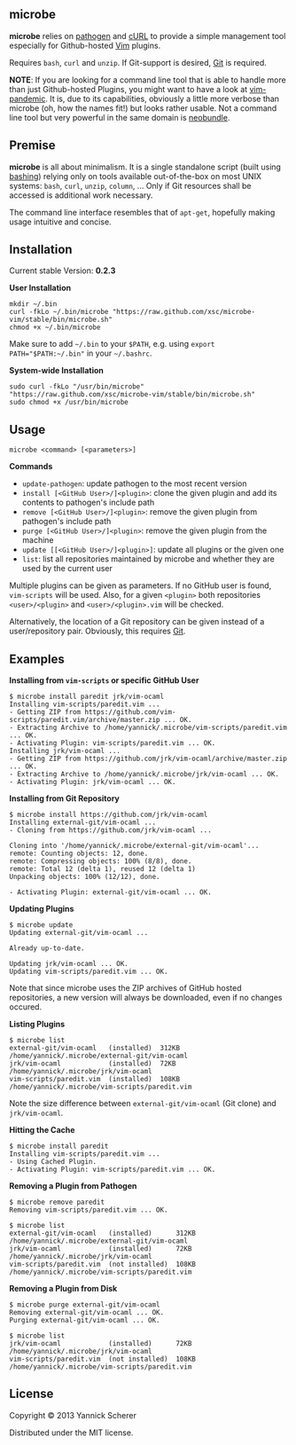 ## microbe

__microbe__ relies on [pathogen](https://github.com/tpope/vim-pathogen) and [cURL](http://curl.haxx.se/) 
to provide a simple management tool especially for Github-hosted [Vim](http://www.vim.org) plugins.

Requires `bash`, `curl` and `unzip`. If Git-support is desired, [Git](http://git-scm.com) is required.

__NOTE__: If you are looking for a command line tool that is able to handle more than just Github-hosted
Plugins, you might want to have a look at [vim-pandemic](https://github.com/jwcxz/vim-pandemic). It is,
due to its capabilities, obviously a little more verbose than microbe (oh, how the names fit!) but looks 
rather usable. Not a command line tool but very powerful in the same domain is 
[neobundle](https://github.com/Shougo/neobundle.vim).

## Premise

__microbe__  is all about minimalism. It is a single standalone script (built using 
[bashing](https://github.com/xsc/bashing)) relying only on tools available out-of-the-box on most UNIX systems:
`bash`, `curl`, `unzip`, `column`, ... Only if Git resources shall be accessed is additional work necessary.

The command line interface resembles that of `apt-get`, hopefully making usage intuitive and concise.

## Installation

Current stable Version: __0.2.3__

__User Installation__

```
mkdir ~/.bin
curl -fkLo ~/.bin/microbe "https://raw.github.com/xsc/microbe-vim/stable/bin/microbe.sh" 
chmod +x ~/.bin/microbe
```

Make sure to add `~/.bin` to your `$PATH`, e.g. using `export PATH="$PATH:~/.bin"` in your
`~/.bashrc`.

__System-wide Installation__

```
sudo curl -fkLo "/usr/bin/microbe" "https://raw.github.com/xsc/microbe-vim/stable/bin/microbe.sh" 
sudo chmod +x /usr/bin/microbe
```

## Usage

```
microbe <command> [<parameters>]
```

__Commands__

- `update-pathogen`: update pathogen to the most recent version
- `install [<GitHub User>/]<plugin>`: clone the given plugin and add its contents to pathogen's include path
- `remove [<GitHub User>/]<plugin>`: remove the given plugin from pathogen's include path
- `purge [<GitHub User>/]<plugin>`: remove the given plugin from the machine
- `update [[<GitHub User>/]<plugin>]`: update all plugins or the given one
- `list`: list all repositories maintained by microbe and whether they are used by the current user

Multiple plugins can be given as parameters. If no GitHub user is found, `vim-scripts` will be used. 
Also, for a given `<plugin>` both repositories `<user>/<plugin>` and `<user>/<plugin>.vim` will be checked. 

Alternatively, the location of a Git repository can be given instead of a user/repository pair. Obviously, this
requires [Git](http://git-scm.com).

## Examples

__Installing from `vim-scripts` or specific GitHub User__

```
$ microbe install paredit jrk/vim-ocaml
Installing vim-scripts/paredit.vim ...
- Getting ZIP from https://github.com/vim-scripts/paredit.vim/archive/master.zip ... OK.
- Extracting Archive to /home/yannick/.microbe/vim-scripts/paredit.vim ... OK.
- Activating Plugin: vim-scripts/paredit.vim ... OK.
Installing jrk/vim-ocaml ...
- Getting ZIP from https://github.com/jrk/vim-ocaml/archive/master.zip ... OK.
- Extracting Archive to /home/yannick/.microbe/jrk/vim-ocaml ... OK.
- Activating Plugin: jrk/vim-ocaml ... OK.
```

__Installing from Git Repository__

```
$ microbe install https://github.com/jrk/vim-ocaml
Installing external-git/vim-ocaml ...
- Cloning from https://github.com/jrk/vim-ocaml ...

Cloning into '/home/yannick/.microbe/external-git/vim-ocaml'...
remote: Counting objects: 12, done.
remote: Compressing objects: 100% (8/8), done.
remote: Total 12 (delta 1), reused 12 (delta 1)
Unpacking objects: 100% (12/12), done.

- Activating Plugin: external-git/vim-ocaml ... OK.
```

__Updating Plugins__

```
$ microbe update
Updating external-git/vim-ocaml ...

Already up-to-date.

Updating jrk/vim-ocaml ... OK.
Updating vim-scripts/paredit.vim ... OK.
```

Note that since microbe uses the ZIP archives of GitHub hosted repositories, a new version
will always be downloaded, even if no changes occured.

__Listing Plugins__

```
$ microbe list
external-git/vim-ocaml   (installed)  312KB  /home/yannick/.microbe/external-git/vim-ocaml
jrk/vim-ocaml            (installed)  72KB   /home/yannick/.microbe/jrk/vim-ocaml
vim-scripts/paredit.vim  (installed)  108KB  /home/yannick/.microbe/vim-scripts/paredit.vim
```

Note the size difference between `external-git/vim-ocaml` (Git clone) and `jrk/vim-ocaml`.

__Hitting the Cache__

```
$ microbe install paredit
Installing vim-scripts/paredit.vim ...
- Using Cached Plugin.
- Activating Plugin: vim-scripts/paredit.vim ... OK.
```

__Removing a Plugin from Pathogen__

```
$ microbe remove paredit
Removing vim-scripts/paredit.vim ... OK.

$ microbe list
external-git/vim-ocaml   (installed)      312KB  /home/yannick/.microbe/external-git/vim-ocaml
jrk/vim-ocaml            (installed)      72KB   /home/yannick/.microbe/jrk/vim-ocaml
vim-scripts/paredit.vim  (not installed)  108KB  /home/yannick/.microbe/vim-scripts/paredit.vim
```

__Removing a Plugin from Disk__

```
$ microbe purge external-git/vim-ocaml
Removing external-git/vim-ocaml ... OK.
Purging external-git/vim-ocaml ... OK.

$ microbe list
jrk/vim-ocaml            (installed)      72KB   /home/yannick/.microbe/jrk/vim-ocaml
vim-scripts/paredit.vim  (not installed)  108KB  /home/yannick/.microbe/vim-scripts/paredit.vim
```

## License

Copyright &copy; 2013 Yannick Scherer

Distributed under the MIT license.

